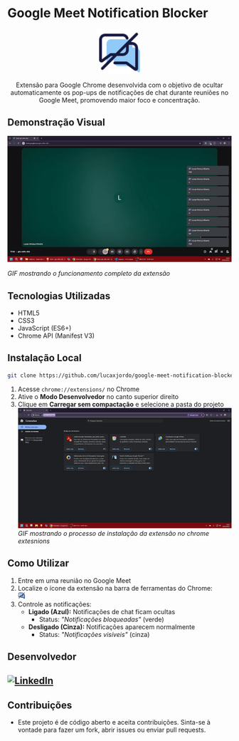 # Google Meet Notification Blocker

<div align="center">  
  <img src="images/no-popup-96.png" alt="Logo da extensão" width="100"/>  
  
  <p>Extensão para Google Chrome desenvolvida com o objetivo de ocultar automaticamente os pop-ups de notificações de chat durante reuniões no Google Meet, promovendo maior foco e concentração.</p>  
</div>

## Demonstração Visual

![Funcionamento da Extensão](images/funcionamento.gif)

_GIF mostrando o funcionamento completo da extensão_

## Tecnologias Utilizadas

- HTML5
- CSS3
- JavaScript (ES6+)
- Chrome API (Manifest V3)

## Instalação Local

```bash
git clone https://github.com/lucaxjordo/google-meet-notification-blocker.git
```

1. Acesse `chrome://extensions/` no Chrome
2. Ative o **Modo Desenvolvedor** no canto superior direito
3. Clique em **Carregar sem compactação** e selecione a pasta do projeto
   ![Chrome extensions upload](images/chrome-upload.gif)
   _GIF mostrando o processo de instalação da extensão no chrome extesnions_

## Como Utilizar

1. Entre em uma reunião no Google Meet
2. Localize o ícone da extensão na barra de ferramentas do Chrome:  
   <img src="images/no-popup-48.png" width="16" alt="Ícone da extensão">
3. Controle as notificações:
   - **Ligado (Azul):** Notificações de chat ficam ocultas
     - Status: _"Notificações bloqueadas"_ (verde)
   - **Desligado (Cinza):** Notificações aparecem normalmente
     - Status: _"Notificações visíveis"_ (cinza)

## Desenvolvedor

## [![LinkedIn](https://img.shields.io/badge/LinkedIn:-Lucas_Oliveira-0077B5?style=for-the-badge&logo=linkedin)](https://www.linkedin.com/in/lucasxoliva/)

## Contribuições

- Este projeto é de código aberto e aceita contribuições. Sinta-se à vontade para fazer um fork, abrir issues ou enviar pull requests.
